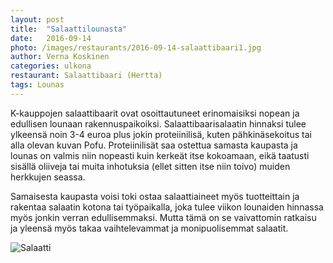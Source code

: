 ```yaml
---
layout: post
title:  "Salaattilounasta"
date:   2016-09-14
photo: /images/restaurants/2016-09-14-salaattibaari1.jpg
author: Verna Koskinen
categories: ulkona
restaurant: Salaattibaari (Hertta)
tags: Lounas
---
```


K-kauppojen salaattibaarit ovat osoittautuneet erinomaisiksi nopean ja edullisen lounaan rakennuspaikoiksi. Salaattibaarisalaatin hinnaksi tulee ylkeensä noin 3-4 euroa plus jokin proteiinilisä, kuten pähkinäsekoitus tai alla olevan kuvan Pofu. Proteiinilisät saa ostettua samasta kaupasta ja lounas on valmis niin nopeasti kuin kerkeät itse kokoamaan, eikä taatusti sisällä oliiveja tai muita inhotuksia (ellet sitten itse niin toivo) muiden herkkujen seassa.

Samaisesta kaupasta voisi toki ostaa salaattiaineet myös tuotteittain ja rakentaa salaatin kotona tai työpaikalla, joka tulee viikon lounaiden hinnassa myös jonkin verran edullisemmaksi. Mutta tämä on se vaivattomin ratkaisu ja yleensä myös takaa vaihtelevammat ja monipuolisemmat salaatit.

![Salaatti](/images/restaurants/2016-09-14-salaattibaari2.jpg)
